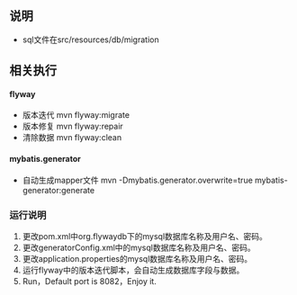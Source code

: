 ## 说明
* sql文件在src/resources/db/migration

## 相关执行

#### flyway
* 版本迭代
mvn flyway:migrate
* 版本修复
mvn flyway:repair
* 清除数据
mvn flyway:clean

#### mybatis.generator
* 自动生成mapper文件
mvn -Dmybatis.generator.overwrite=true mybatis-generator:generate

### 运行说明
1. 更改pom.xml中org.flywaydb下的mysql数据库名称及用户名、密码。
2. 更改generatorConfig.xml中的mysql数据库名称及用户名、密码。
3. 更改application.properties的mysql数据库名称及用户名、密码。
4. 运行flyway中的版本迭代脚本，会自动生成数据库字段与数据。
5. Run，Default port is 8082，Enjoy it.